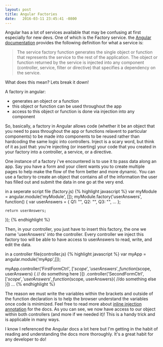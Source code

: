 ```yaml
---
layout: post
title: Angular Factories
date:   2016-03-11 23:45:41 -0800
---
```


Angular has a lot of services available that may be confusing at first especially for new devs. One of which is the Factory service. the [Angular documentation](https://docs.angularjs.org/guide/services) provides the following definition 
for what a service is: 

> The service factory function generates the single object or function that represents the service to the rest of the application. The object or function returned by the service is injected into any component (controller, service, filter or directive) that specifies a dependency on the service.

What does this mean? Lets break it down! 

A factory in angular:

* generates an object or a function
* this object or function can be used throughout the app 
* access to this object or function is done via injection into any component

So, basically, a factory in Angular allows code (whether it be an object that you need to pass throughout the app or functions relavent to particular components) to be made into components to be reused rather than hardcoding the same logic into controllers. Inject is a scary word, but think of it as just that: you're injecting (or inserting) your code that you created in your factory into a controller, a service, or a directive. 

One instance of a factory i've encountered is to use it to pass data along an app. Say you have a form and your client wants you to create multiple pages to help make the flow of the form better and more dynamic. You can use a factory to create an object that contains all of the information the user has filled out and submit the data in one go at the very end. 

in a seperate script file (factory.js)
{% highlight javascript %}
  var myModule = angular.module('myModule', []);
  myModule.factory('userAnswers', function() {
    var userAnswers = {
      Q1: "",
      Q2: "",
      Q3: "",
      ...
    };

    return userAnswers;
  });
{% endhighlight %}

Then, in your controller, you just have to insert this factory, the one we name 'userAnswers' into the controller. Every controller we inject this factory too will be able to have access to userAnswers to read, write, and edit the data.

in a controller file(controller.js)
{% highlight javascript %}
  var myApp = angular.module('myApp',[]);

  myApp.controller('FirstFormCtrl', ['$scope', 'userAnswers',  function($scope, userAnswers) {
    // do something here
  }])
  .controller('SecondFormCtrl', ['$scope', 'userAnswers', function($scope, userAnswers){
    //do something else
  }])
  ...
{% endhighlight %}

The reason we must write the variables within the brackets and outside of the function declaration is to help the browser understand the variables once code is minimized. Feel free to read more about [inline injection annotation](https://docs.angularjs.org/guide/di) for the docs. As you can see, we now have access to our object within both controllers (and more if we needed it)! This is a handy trick and is applicable in many ways.

I know I referenced the Angular docs a lot here but I'm getting in the habit of reading and understanding the docs more thoroughly. It's a great habit for any developer to do! 


